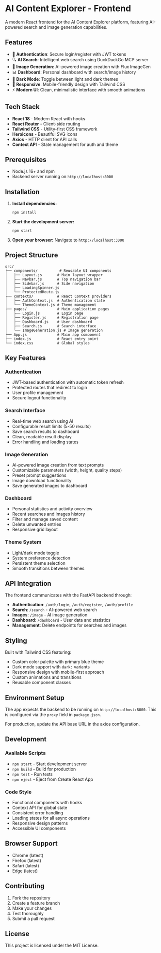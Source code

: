 # AI Content Explorer - Frontend

A modern React frontend for the AI Content Explorer platform, featuring AI-powered search and image generation capabilities.

## Features

- 🔐 **Authentication**: Secure login/register with JWT tokens
- 🔍 **AI Search**: Intelligent web search using DuckDuckGo MCP server
- 🎨 **Image Generation**: AI-powered image creation with Flux ImageGen
- 📊 **Dashboard**: Personal dashboard with search/image history
- 🌙 **Dark Mode**: Toggle between light and dark themes
- 📱 **Responsive**: Mobile-friendly design with Tailwind CSS
- ⚡ **Modern UI**: Clean, minimalistic interface with smooth animations

## Tech Stack

- **React 18** - Modern React with hooks
- **React Router** - Client-side routing
- **Tailwind CSS** - Utility-first CSS framework
- **Heroicons** - Beautiful SVG icons
- **Axios** - HTTP client for API calls
- **Context API** - State management for auth and theme

## Prerequisites

- Node.js 16+ and npm
- Backend server running on `http://localhost:8000`

## Installation

1. **Install dependencies:**
   ```bash
   npm install
   ```

2. **Start the development server:**
   ```bash
   npm start
   ```

3. **Open your browser:**
   Navigate to `http://localhost:3000`

## Project Structure

```
src/
├── components/          # Reusable UI components
│   ├── Layout.js       # Main layout wrapper
│   ├── Navbar.js       # Top navigation bar
│   ├── Sidebar.js      # Side navigation
│   ├── LoadingSpinner.js
│   └── ProtectedRoute.js
├── contexts/           # React Context providers
│   ├── AuthContext.js  # Authentication state
│   └── ThemeContext.js # Theme management
├── pages/              # Main application pages
│   ├── Login.js        # Login page
│   ├── Register.js     # Registration page
│   ├── Dashboard.js    # User dashboard
│   ├── Search.js       # Search interface
│   └── ImageGeneration.js # Image generation
├── App.js              # Main app component
├── index.js            # React entry point
└── index.css           # Global styles
```

## Key Features

### Authentication
- JWT-based authentication with automatic token refresh
- Protected routes that redirect to login
- User profile management
- Secure logout functionality

### Search Interface
- Real-time web search using AI
- Configurable result limits (5-50 results)
- Save search results to dashboard
- Clean, readable result display
- Error handling and loading states

### Image Generation
- AI-powered image creation from text prompts
- Customizable parameters (width, height, quality steps)
- Preset prompt suggestions
- Image download functionality
- Save generated images to dashboard

### Dashboard
- Personal statistics and activity overview
- Recent searches and images history
- Filter and manage saved content
- Delete unwanted entries
- Responsive grid layout

### Theme System
- Light/dark mode toggle
- System preference detection
- Persistent theme selection
- Smooth transitions between themes

## API Integration

The frontend communicates with the FastAPI backend through:

- **Authentication**: `/auth/login`, `/auth/register`, `/auth/profile`
- **Search**: `/search` - AI-powered web search
- **Images**: `/image` - AI image generation
- **Dashboard**: `/dashboard` - User data and statistics
- **Management**: Delete endpoints for searches and images

## Styling

Built with Tailwind CSS featuring:
- Custom color palette with primary blue theme
- Dark mode support with `dark:` variants
- Responsive design with mobile-first approach
- Custom animations and transitions
- Reusable component classes

## Environment Setup

The app expects the backend to be running on `http://localhost:8000`. This is configured via the `proxy` field in `package.json`.

For production, update the API base URL in the axios configuration.

## Development

### Available Scripts

- `npm start` - Start development server
- `npm build` - Build for production
- `npm test` - Run tests
- `npm eject` - Eject from Create React App

### Code Style

- Functional components with hooks
- Context API for global state
- Consistent error handling
- Loading states for all async operations
- Responsive design patterns
- Accessible UI components

## Browser Support

- Chrome (latest)
- Firefox (latest)
- Safari (latest)
- Edge (latest)

## Contributing

1. Fork the repository
2. Create a feature branch
3. Make your changes
4. Test thoroughly
5. Submit a pull request

## License

This project is licensed under the MIT License.